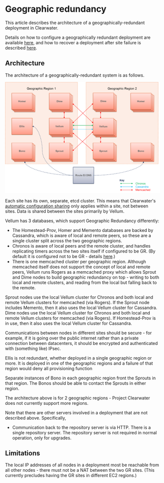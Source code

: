 # Geographic redundancy

This article describes the architecture of a geographically-redundant deployment in Clearwater.

Details on how to configure a geographically redundant deployment are available [here](http://clearwater.readthedocs.io/en/latest/Configuring_GR_deployments.html), and how to recover a deployment after site failure is described [here](http://clearwater.readthedocs.io/en/latest/Handling_Site_Failure.html).

## Architecture

The architecture of a geographically-redundant system is as follows.

![Simplified GR Architecture](img/Geographic_redundancy_diagram.png)

Each site has its own, separate, etcd cluster. This means that Clearwater's [automatic configuration sharing](Automatic_Clustering_Config_Sharing.md) only applies within a site, not between sites. Data is shared between the sites primarily by Vellum.

Vellum has 3 databases, which support Geographic Redundancy differently:

* The Homestead-Prov, Homer and Memento databases are backed by Cassandra, which is aware of local and remote peers, so these are a single cluster split across the two geographic regions.
* Chronos is aware of local peers and the remote cluster, and handles replicating timers across the two sites itself if configured to be GR. (By default it is configured not to be GR - details [here](https://github.com/Metaswitch/chronos/blob/dev/doc/gr.md).)
* There is one memcached cluster per geographic region. Although memcached itself does not support the concept of local and remote peers, Vellum runs Rogers as a memcached proxy which allows Sprout and Dime nodes to build geographic redundancy on top - writing to both local and remote clusters, and reading from the local but falling back to the remote.

Sprout nodes use the local Vellum cluster for Chronos and both local and remote Vellum clusters for memcached (via Rogers). If the Sprout node includes Memento, then it also uses the local Vellum cluster for Cassandra.
Dime nodes use the local Vellum cluster for Chronos and both local and remote Vellum clusters for memcached (via Rogers). If Homestead-Prov is in use, then it also uses the local Vellum cluster for Cassandra.

Communications between nodes in different sites should be secure - for example, if it is going over the public internet rather than a private connection between datacenters, it should be encrypted and authenticated with (something like) IPsec.

Ellis is not redundant, whether deployed in a single geographic region or more. It is deployed in one of the geographic regions and a failure of that region would deny all provisioning function

Separate instances of Bono in each geographic region front the Sprouts in that region. The Bonos should be able to contact the Sprouts in either region.

The architecture above is for 2 geographic regions - Project Clearwater does not currently support more regions.

Note that there are other servers involved in a deployment that are not described above. Specifically,

* Communication back to the repository server is via HTTP. There is a single repository server. The repository server is not required in normal operation, only for upgrades.

## Limitations

The local IP addresses of all nodes in a deployment most be reachable from all other nodes - there must not be a NAT between the two GR sites. (This currently precludes having the GR sites in different EC2 regions.)
